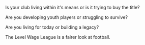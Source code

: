 Is your club living within it's means or is it trying to buy the title?

Are you developing youth players or struggling to survive?

Are you living for today or building a legacy?

The Level Wage League is a fairer look at football.
